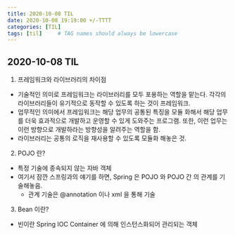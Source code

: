 ```yaml
---
title: 2020-10-08 TIL
date: 2020-10-08 19:19:00 +/-TTTT
categories: [TIL]
tags: [til]     # TAG names should always be lowercase
---
```

 
## 2020-10-08 TIL 


1. 프레임워크와 라이브러리의 차이점
- 기술적인 의미로 프레임워크는 라이브러리를 모두 포용하는 역할을 맡는다. 각각의 라이브러리들이 유기적으로 동작할 수 있도록 하는 것이 프레임워크.
- 업무적인 의미에서 프레임워크는 해당 업무의 공통된 특징을 모듈 화해서 해당 업무를 더욱 효과적으로 개발하고 운영할 수 있게 도와주는 프로그램. 또한, 이런 업무는 이런 방향으로 개발하라는 방향성을 알려주는 역할을 함.
- 라이브러리는 공통의 로직을 재사용할 수 있도록 모듈화 해놓은 것.

2. POJO 란?
- 특정 기술에 종속되지 않는 자바 객체
- 여기서 잠깐 스프링과의 얘기를 하면, Spring 은 POJO 와 POJO 간 의 관계를 기술해놓음.
    - 관계 기술은 @annotation 이나 xml 을 통해 기술
    
3. Bean 이란?
- 빈이란 Spring IOC Container 에 의해 인스턴스화되어 관리되는 객체
